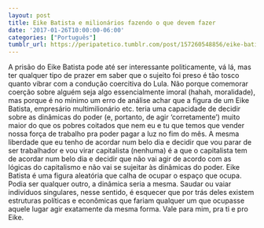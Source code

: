 ```yaml
---
layout: post
title: Eike Batista e milionários fazendo o que devem fazer
date: '2017-01-26T10:00:00-06:00'
categories: ["Português"]
tumblr_url: https://peripatetico.tumblr.com/post/157260548856/eike-batista-e-milion%C3%A1rios-fazendo-o-que-devem
---
```

A prisão do Eike Batista pode até ser interessante politicamente, vá lá, mas ter qualquer tipo de prazer em saber que o sujeito foi preso é tão tosco quanto vibrar com a condução coercitiva do Lula. Não porque comemorar coerção sobre alguém seja algo essencialmente imoral (hahah, moralidade), mas porque é no mínimo um erro de análise achar que a figura de um Eike Batista, empresário multimilionário etc. teria uma capacidade de decidir sobre as dinâmicas do poder (e, portanto, de agir ‘corretamente’) muito maior do que os pobres coitados que nem eu e tu que temos que vender nossa força de trabalho pra poder pagar a luz no fim do mês. A mesma liberdade que eu tenho de acordar num belo dia e decidir que vou parar de ser trabalhador e vou virar capitalista (nenhuma) é a que o capitalista tem de acordar num belo dia e decidir que não vai agir de acordo com as lógicas do capitalismo e não vai se sujeitar às dinâmicas do poder. Eike Batista é uma figura aleatória que calha de ocupar o espaço que ocupa. Podia ser qualquer outro, a dinâmica seria a mesma. Saudar ou vaiar indivíduos singulares, nesse sentido, é esquecer que por trás deles existem estruturas políticas e econômicas que fariam qualquer um que ocupasse aquele lugar agir exatamente da mesma forma. Vale para mim, pra ti e pro Eike.

